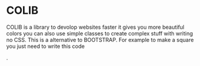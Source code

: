 # COLIB

COLIB is a library to devolop websites faster it gives you more beautiful colors you can also use simple classes to create complex stuff with writing no CSS. This is a alternative to BOOTSTRAP. For example to make a square you just need to write this code <div class="cube bg-red"></div>.

